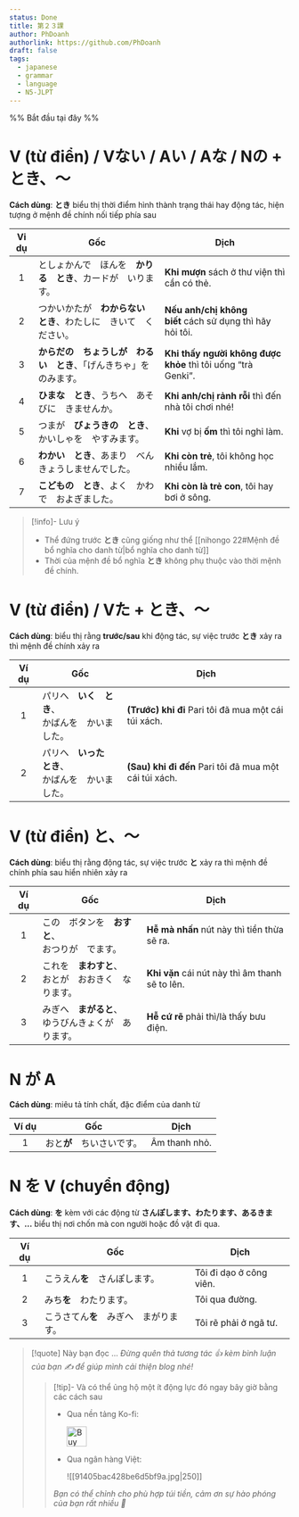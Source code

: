 ```yaml
---
status: Done
title: 第２３課
author: PhDoanh
authorlink: https://github.com/PhDoanh
draft: false
tags:
  - japanese
  - grammar
  - language
  - N5-JLPT
---
```

%% Bắt đầu tại đây %%
# V (từ điển) / Vない / Aい / Aな / Nの + とき、～
**Cách dùng**: **とき** biểu thị thời điểm hình thành trạng thái hay động tác, hiện tượng ở mệnh đề chính nối tiếp phía sau

| Vi dụ | Gốc                                  | Dịch                                                         |
| :---: | ------------------------------------ | ------------------------------------------------------------ |
|   1   | としょかんで　ほんを　**かりる　とき**、カードが　いります。     | **Khi mượn** sách ở thư viện thì cần có thẻ.                 |
|   2   | つかいかたが　**わからない　とき**、わたしに　きいて　ください。   | **Nếu anh/chị không biết** cách sử dụng thì hãy hỏi tôi.     |
|   3   | **からだの　ちょうしが　わるい　とき**、「げんきちゃ」を　のみます。 | **Khi thấy người không được khỏe** thì tôi uống “trà Genki”. |
|   4   | **ひまな　とき**、うちへ　あそびに　きませんか。           | **Khi anh/chị rảnh rỗi** thì đến nhà tôi chơi nhé!           |
|   5   | つまが　**びょうきの　とき**、かいしゃを　やすみます。        | **Khi** vợ bị **ốm** thì tôi nghỉ làm.                       |
|   6   | **わかい　とき**、あまり　べんきょうしませんでした。         | **Khi còn trẻ**, tôi không học nhiều lắm.                    |
|   7   | **こどもの　とき**、よく　かわで　およぎました。           | **Khi còn là trẻ con**, tôi hay bơi ở sông.                  |

> [!info]- Lưu ý
> - Thể đứng trước **とき** cũng giống như thể [[nihongo 22#Mệnh đề bổ nghĩa cho danh từ|bổ nghĩa cho danh từ]]
> - Thời của mệnh đề bổ nghĩa **とき** không phụ thuộc vào thời mệnh đề chính.

# V (từ điển) / Vた + とき、～
**Cách dùng**: biểu thị rằng **trước/sau** khi động tác, sự việc trước **とき** xảy ra thì mệnh đề chính xảy ra

| Ví dụ | Gốc                                                    | Dịch                                                   |
|:-----:| ------------------------------------------------------ | ------------------------------------------------------ |
|   1   | パリへ　**いく　とき**、  <br>かばんを　かいました。   | **(Trước) khi đi** Pari tôi đã mua một cái túi xách.   |
|  ２   | パリへ　**いった　とき**、  <br>かばんを　かいました。 | **(Sau) khi đi đến** Pari tôi đã mua một cái túi xách. |

# V (từ điển) と、～
**Cách dùng**: biểu thị rằng động tác, sự việc trước **と** xảy ra thì mệnh đề chính phía sau hiển nhiên xảy ra

| Ví dụ | Gốc                               | Dịch                                            |
| :---: | --------------------------------- | ----------------------------------------------- |
|   1   | この　ボタンを　**おすと**、  <br>おつりが　でます。   | **Hễ mà nhấn** nút này thì tiền thừa sẽ ra.     |
|   2   | これを　**まわすと**、  <br>おとが　おおきく　なります。 | **Khi vặn** cái nút này thì âm thanh sẽ to lên. |
|   3   | みぎへ　**まがると**、  <br>ゆうびんきょくが　あります。 | **Hễ cứ rẽ** phải thì/là thấy bưu điện.         |

# N が A
**Cách dùng**: miêu tả tính chất, đặc điểm của danh từ

| Ví dụ | Gốc                        | Dịch          |
|:-----:| -------------------------- | ------------- |
|   1   | おと**が**　ちいさいです。 | Âm thanh nhỏ. |

# N を V (chuyển động)
**Cách dùng**: **を** kèm với các động từ **さんぽします、わたります、あるきます、…** biểu thị nơi chốn mà con người hoặc đồ vật đi qua.

| Ví dụ | Gốc                   | Dịch                    |
| :---: | --------------------- | ----------------------- |
|   1   | こうえん**を**　さんぽします。     | Tôi đi dạo ở công viên. |
|   2   | みち**を**　わたります。        | Tôi qua đường.          |
|   3   | こうさてん**を**　みぎへ　まがります。 | Tôi rẽ phải ở ngã tư.   |

> [!quote] Này bạn đọc ...
> *Đừng quên thả tương tác 👍 kèm bình luận của bạn ✍️ để giúp mình cải thiện blog nhé!* 
> > [!tip]- Và có thể ủng hộ một ít động lực đó ngay bây giờ bằng các cách sau
> > - Qua nền tảng Ko-fi:
> > 
> >   <a href='https://ko-fi.com/M4M111S8CI' target='_blank'><img height='36' style='border:0px;height:36px;' src='https://storage.ko-fi.com/cdn/kofi3.png?v=3' border='0' alt='Buy Me a Coffee at ko-fi.com' /></a>
> > - Qua ngân hàng Việt:
> >   
> >   ![[91405bac428be6d5bf9a.jpg|250]]
> > 
> > *Bạn có thể chỉnh cho phù hợp túi tiền, cảm ơn sự hào phóng của bạn rất nhiều 🥰*